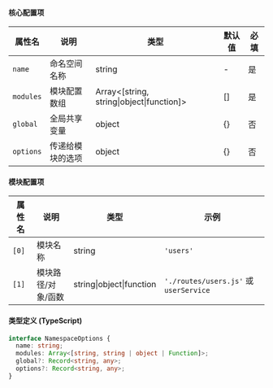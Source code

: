 #### 核心配置项

| 属性名       | 说明       | 类型                                        | 默认值 | 必填 |
|-----------|----------|-------------------------------------------|-----|----|
| `name`    | 命名空间名称   | string                                    | -   | 是  |
| `modules` | 模块配置数组   | Array<[string, string\|object\|function]> | []  | 是  |
| `global`  | 全局共享变量   | object                                    | {}  | 否  |
| `options` | 传递给模块的选项 | object                                    | {}  | 否  |

#### 模块配置项

| 属性名   | 说明         | 类型                       | 示例                                    |
|-------|------------|--------------------------|---------------------------------------|
| `[0]` | 模块名称       | string                   | `'users'`                             |
| `[1]` | 模块路径/对象/函数 | string\|object\|function | `'./routes/users.js'` 或 `userService` |

#### 类型定义 (TypeScript)

```typescript
interface NamespaceOptions {
  name: string;
  modules: Array<[string, string | object | Function]>;
  global?: Record<string, any>;
  options?: Record<string, any>;
}
```
